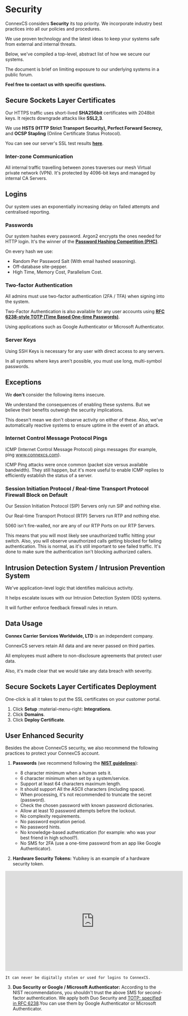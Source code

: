 # Security

ConnexCS considers **Security** its top priority. We incorporate industry best practices into all our policies and procedures.

We use proven technology and the latest ideas to keep your systems safe from external and internal threats.

Below, we've compiled a top-level, abstract list of how we secure our systems.

The document is brief on limiting exposure to our underlying systems in a public forum.

**Feel free to contact us with specific questions.**

## Secure Sockets Layer Certificates

Our HTTPS traffic uses short-lived **SHA256bit** certificates with 2048bit keys. It rejects downgrade attacks like **SSL2,3**.

We use **HSTS (HTTP Strict Transport Security), Perfect Forward Secrecy,** and **OCSP Stapling** (Online Certificate Status Protocol).

You can see our server's SSL test results [**here**](https://www.ssllabs.com/ssltest/analyze.html?d=app.connexcs.com).

### Inter-zone Communication

All internal traffic travelling between zones traverses our mesh Virtual private network (VPN). It's protected by 4096-bit keys and managed by internal CA Servers.

## Logins

Our system uses an exponentially increasing delay on failed attempts and centralised reporting.

### Passwords

Our system hashes every password. Argon2 encrypts the ones needed for HTTP login. It's the winner of the [**Password Hashing Competition (PHC)**](https://github.com/P-H-C/phc-winner-argon2).

On every hash we use:

- Random Per Password Salt (With email hashed seasoning).
- Off-database site-pepper.
- High Time, Memory Cost, Parallelism Cost.

### Two-factor Authentication

All admins must use two-factor authentication (2FA / TFA) when signing into the system.

Two-Factor Authentication is also available for any user accounts using [**RFC 6238-style TOTP (Time Based One-time Passwords)**](https://tools.ietf.org/html/rfc6238).

Using applications such as Google Authenticator or Microsoft Authenticator.

### Server Keys

Using SSH Keys is necessary for any user with direct access to any servers.

In all systems where keys aren't possible, you must use long, multi-symbol passwords.

## Exceptions

We **don't** consider the following items insecure.

We understand the consequences of enabling these systems. But we believe their benefits outweigh the security implications.

This doesn't mean we don't observe activity on either of these. Also, we've automatically reactive systems to ensure uptime in the event of an attack.

### Internet Control Message Protocol Pings

ICMP (Internet Control Message Protocol) pings messages (for example, ping www.connexcs.com).

ICMP Ping attacks were once common (packet size versus available bandwidth). They still happen, but it's more useful to enable ICMP replies to efficiently establish the status of a server.

### Session Initiation Protocol / Real-time Transport Protocol Firewall Block on Default

Our Session Initiation Protocol (SIP) Servers only run SIP and nothing else.

Our Real-time Transport Protocol (RTP) Servers run RTP and nothing else.

5060 isn't fire-walled, nor are any of our RTP Ports on our RTP Servers.

This means that you will most likely see unauthorized traffic hitting your switch. Also, you will observe unauthorized calls getting blocked for failing authentication. This is normal, as it's still important to see failed traffic. It's done to make sure the authentication isn't blocking authorized callers.

## Intrusion Detection System / Intrusion Prevention System

We've application-level logic that identifies malicious activity.

It helps escalate issues with our Intrusion Detection System (IDS) systems.

It will further enforce feedback firewall rules in return.

## Data Usage

**Connex Carrier Services Worldwide, LTD** is an independent company.

ConnexCS servers retain All data and are never passed on third parties.

All employees must adhere to non-disclosure agreements that protect user data.

Also, it's made clear that we would take any data breach with severity.

## Secure Sockets Layer Certificates Deployment

One-click is all it takes to put the SSL certificates on your customer portal.

1. Click  **Setup** :material-menu-right: **Integrations**.
2. Click  **Domains**.
3. Click **Deploy Certificate**.

## User Enhanced Security

Besides the above ConnexCS security, we also recommend the following practices to protect your ConnexCS account.

1. **Passwords** (we recommend following the [**NIST guidelines**](https://pages.nist.gov/800-63-3/sp800-63b.html#sec5)):

    - 8 character minimum when a human sets it.
    - 6 character minimum when set by a system/service.
    - Support at least 64 characters maximum length.
    - It should support All the ASCII characters (including space).
    - When processing, it's not recommended to truncate the secret (password).
    - Check the chosen password with known password dictionaries.
    - Allow at least 10 password attempts before the lockout.
    - No complexity requirements.
    - No password expiration period.
    - No password hints.
    - No knowledge-based authentication (for example: who was your best friend in high school?).
    - No SMS for 2FA (use a one-time password from an app like Google Authenticator).

2. **Hardware Security Tokens:** Yubikey is an example of a hardware security token.

<iframe width="560" height="315" src="https://www.youtube.com/embed/_EqOmhahBQc" frameborder="0" allow="accelerometer; autoplay; encrypted-media; gyroscope; picture-in-picture" allowfullscreen></iframe>

    It can never be digitally stolen or used for logins to ConnexCS.

3. **Duo Security or Google / Microsoft Authenticator:** According to the NIST recommendations, you shouldn't trust the above SMS for second-factor authentication.
    We apply both Duo Security and [TOTP; specified in RFC 6238](https://tools.ietf.org/html/rfc6238).You can use them by Google Authenticator or Microsoft Authenticator.
